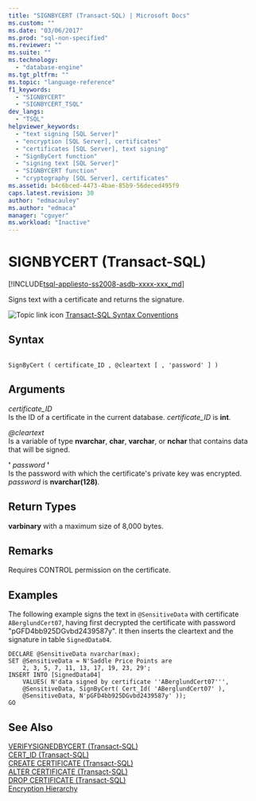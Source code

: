 ```yaml
---
title: "SIGNBYCERT (Transact-SQL) | Microsoft Docs"
ms.custom: ""
ms.date: "03/06/2017"
ms.prod: "sql-non-specified"
ms.reviewer: ""
ms.suite: ""
ms.technology: 
  - "database-engine"
ms.tgt_pltfrm: ""
ms.topic: "language-reference"
f1_keywords: 
  - "SIGNBYCERT"
  - "SIGNBYCERT_TSQL"
dev_langs: 
  - "TSQL"
helpviewer_keywords: 
  - "text signing [SQL Server]"
  - "encryption [SQL Server], certificates"
  - "certificates [SQL Server], text signing"
  - "SignByCert function"
  - "signing text [SQL Server]"
  - "SIGNBYCERT function"
  - "cryptography [SQL Server], certificates"
ms.assetid: b4c6bced-4473-4bae-85b9-56deced495f9
caps.latest.revision: 30
author: "edmacauley"
ms.author: "edmaca"
manager: "cguyer"
ms.workload: "Inactive"
---
```

# SIGNBYCERT (Transact-SQL)
[!INCLUDE[tsql-appliesto-ss2008-asdb-xxxx-xxx_md](../../includes/tsql-appliesto-ss2008-asdb-xxxx-xxx-md.md)]

  Signs text with a certificate and returns the signature.  
  
 ![Topic link icon](../../database-engine/configure-windows/media/topic-link.gif "Topic link icon") [Transact-SQL Syntax Conventions](../../t-sql/language-elements/transact-sql-syntax-conventions-transact-sql.md)  
  
## Syntax  
  
```  
  
SignByCert ( certificate_ID , @cleartext [ , 'password' ] )  
```  
  
## Arguments  
 *certificate_ID*  
 Is the ID of a certificate in the current database. *certificate_ID* is **int**.  
  
 *@cleartext*  
 Is a variable of type **nvarchar**, **char**, **varchar**, or **nchar** that contains data that will be signed.  
  
 **'** *password* **'**  
 Is the password with which the certificate's private key was encrypted. *password* is **nvarchar(128)**.  
  
## Return Types  
 **varbinary** with a maximum size of 8,000 bytes.  
  
## Remarks  
 Requires CONTROL permission on the certificate.  
  
## Examples  
 The following example signs the text in `@SensitiveData` with certificate `ABerglundCert07`, having first decrypted the certificate with password "pGFD4bb925DGvbd2439587y". It then inserts the cleartext and the signature in table `SignedData04`.  
  
```  
DECLARE @SensitiveData nvarchar(max);  
SET @SensitiveData = N'Saddle Price Points are   
    2, 3, 5, 7, 11, 13, 17, 19, 23, 29';  
INSERT INTO [SignedData04]  
    VALUES( N'data signed by certificate ''ABerglundCert07''',  
    @SensitiveData, SignByCert( Cert_Id( 'ABerglundCert07' ),   
    @SensitiveData, N'pGFD4bb925DGvbd2439587y' ));  
GO  
```  
  
## See Also  
 [VERIFYSIGNEDBYCERT &#40;Transact-SQL&#41;](../../t-sql/functions/verifysignedbycert-transact-sql.md)   
 [CERT_ID &#40;Transact-SQL&#41;](../../t-sql/functions/cert-id-transact-sql.md)   
 [CREATE CERTIFICATE &#40;Transact-SQL&#41;](../../t-sql/statements/create-certificate-transact-sql.md)   
 [ALTER CERTIFICATE &#40;Transact-SQL&#41;](../../t-sql/statements/alter-certificate-transact-sql.md)   
 [DROP CERTIFICATE &#40;Transact-SQL&#41;](../../t-sql/statements/drop-certificate-transact-sql.md)   
 [Encryption Hierarchy](../../relational-databases/security/encryption/encryption-hierarchy.md)  
  
  

